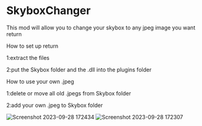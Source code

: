 # SkyboxChanger
This mod will allow you to change your skybox to any jpeg image you want  return

How to set up  return
<p>1:extract the files  <br>
<p>2:put the Skybox folder and the .dll into the plugins folder  <br>
<p>How to use your own .jpeg  <br>
<p>1:delete or move all old .jpegs from Skybox folder  <br>
<p>2:add your own .jpeg to Skybox folder  <br>
  
![Screenshot 2023-09-28 172434](https://github.com/AngelVibesGT/SkyboxChanger/assets/145866618/c074e532-3e03-4599-95f0-76300ebaaebd)
![Screenshot 2023-09-28 172307](https://github.com/AngelVibesGT/SkyboxChanger/assets/145866618/ad7a728d-d9e4-4c3a-bc3c-9fa95898a589)
